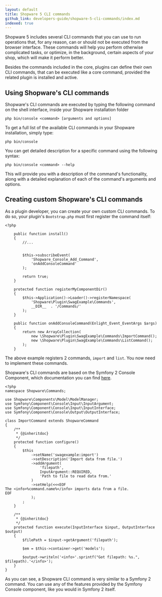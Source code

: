 ```yaml
---
layout: default
title: Shopware 5 CLI commands
github_link: developers-guide/shopware-5-cli-commands/index.md
indexed: true
---
```


Shopware 5 includes several CLI commands that you can use to run operations that, for any reason, can or should not be executed from the browser interface. These commands will help you perform otherwise complicated tasks, or optimize, in the background, certain aspects of your shop, which will make it perform better.

Besides the commands included in the core, plugins can define their own CLI commands, that can be executed like a core command, provided the related plugin is installed and active.

## Using Shopware's CLI commands

Shopware's CLI commands are executed by typing the following command on the shell interface, inside your Shopware installation folder

```
php bin/console <command> [arguments and options]
```

To get a full list of the available CLI commands in your Shopware installation, simply type:

```
php bin/console
```

You can get detailed description for a specific command using the following syntax:

```
php bin/console <command> --help
```

This will provide you with a description of the command's functionality, along with a detailed explanation of each of the command's arguments and options.


## Creating custom Shopware's CLI commands

As a plugin developer, you can create your own custom CLI commands. To do so, your plugin's `Bootstrap.php` must first register the command itself:

```
<?php

    public function install()
    {
        //...
        
        
        $this->subscribeEvent(
            'Shopware_Console_Add_Command',
            'onAddConsoleCommand'
        );

        return true;
    }
    
    protected function registerMyComponentDir()
    {
        $this->Application()->Loader()->registerNamespace(
            'Shopware\Plugin\SwagExample\Commands',
            __DIR__  . '/Commands/'
        );
    }
        
    public function onAddConsoleCommand(Enlight_Event_EventArgs $args)
    {
        return new ArrayCollection(
            new \Shopware\Plugin\SwagExample\Commands\ImportCommand();
            new \Shopware\Plugin\SwagExample\Commands\ListCommand();
        );
    }
```

The above example registers 2 commands, `import` and `list`. You now need to implement these commands.

Shopware's CLI commands are based on the Symfony 2 Console Component, which documentation you can find [here](http://symfony.com/doc/current/components/console/introduction.html). 

```
<?php
namespace Shopware\Commands;
 
use Shopware\Components\Model\ModelManager;
use Symfony\Component\Console\Input\InputArgument;
use Symfony\Component\Console\Input\InputInterface;
use Symfony\Component\Console\Output\OutputInterface;
 
class ImportCommand extends ShopwareCommand
{
    /**
     * {@inheritdoc}
     */
    protected function configure()
    {
        $this
            ->setName('swagexample:import')
            ->setDescription('Import data from file.')
            ->addArgument(
                'filepath',
                InputArgument::REQUIRED,
                'Path to file to read data from.'
            )
            ->setHelp(<<<EOF
The <info>%command.name%</info> imports data from a file.
EOF
            );
        ;
    }
 
    /**
     * {@inheritdoc}
     */
    protected function execute(InputInterface $input, OutputInterface $output)
    {
        $filePath = $input->getArgument('filepath');
 
        $em = $this->container->get('models');
 
        $output->writeln('<info>'.sprintf("Got filepath: %s.", $filepath).'</info>');
    }
}
```

As you can see, a Shopware CLI command is very similar to a Symfony 2 command. You can use any of the features provided by the Symfony Console component, like you would in Symfony 2 itself.